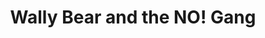 ---
layout: video
series: Angry Video Game Nerd
season: 1
episode: 8
title: "Wally Bear and the NO! Gang"
permalink: /avgn/episode-8
video_info:
  - youtube;YouTube;QVS0Uks4ZUw
  - youtube;Higher quality reupload;ihJo0jmX9gk
  - drive;ScrewAttack version;1FeszWm-Uw4NAapjzWO3J_dmnU4bHiLIw
release_date: 2006-09-01
previous_titles:
  - "Angry Nintendo Nerd: Wally Bear and the NO! Gang"
toggle: off
platforms:
  - Nintendo Entertainment System
short_platforms:
  - NES
title-cards:
  - episode-8.jpg
thumbnails:
games:
  - Wally Bear and the NO! Gang
mikes_notes: |
  – For episode 8 the Nerd reviews Wally Bear and the NO! Gang (NES)

  – Other than Dr. Jekyll & Mr. Hyde, so far most of the games reviewed were well known. Now we started to delve into the more obscure NES titles.

  – Later on for the AVGN Volume 1 DVD release a new scene was added where the Nerd calls the Wally Bear hotline!
current_description: |
  The Nerd finds out what is bad about Wally Bear and the NO! Gang for the NES, a game aimed at teaching kids to not take drugs. This is Angry Video Game Nerd episode 8. 

  Release in 1992, Wally Bear and the NO! Gang was inspired by Nancy Reagan's 'Just say No!' campaign.  Originally, the full titled was 'Wally Bear and the Just Say No Gang', but was shorten due to the 'Just Say No' phrase was already trademarked.

  As with other unlicensed NES titles (Tengen, Wisdom Tree), Wally Bear came in a obscure black cartridge that differed from other NES carts.  

  In this game, you star as Wally Bear, who must travel through levels while avoiding obstacles and Ricky the Rat.  During these stages, you come across with situations from convincing friends not to do drugs or join a gang.

  This is an edutainment game that was meant to keep kids away from drugs and gangs, but with AVGN involved, he encourage you to say no to drugs and NO to games like this!

  Note: The toll free number hotline: 1-800-HI-WALLY was still active during AVGN's review, but was disconnected in Oct. 2007.

---